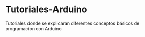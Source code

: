 # Tutoriales-Arduino
Tutoriales donde se explicaran diferentes conceptos básicos de programacion con Arduino
